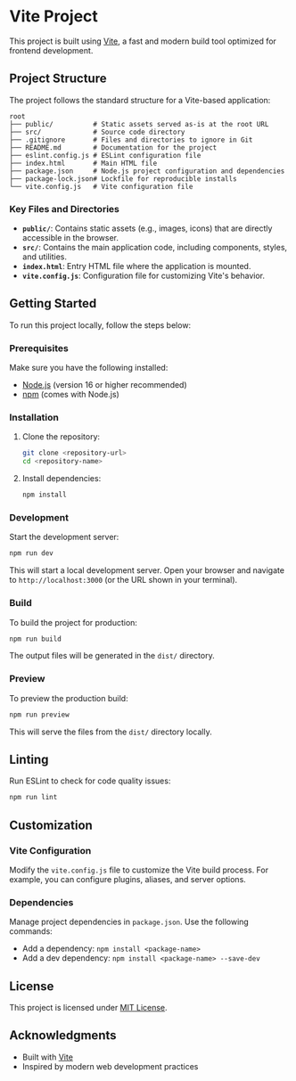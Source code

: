 # Vite Project

This project is built using [Vite](https://vitejs.dev/), a fast and modern build tool optimized for frontend development.

## Project Structure

The project follows the standard structure for a Vite-based application:

```
root
├── public/          # Static assets served as-is at the root URL
├── src/             # Source code directory
├── .gitignore       # Files and directories to ignore in Git
├── README.md        # Documentation for the project
├── eslint.config.js # ESLint configuration file
├── index.html       # Main HTML file
├── package.json     # Node.js project configuration and dependencies
├── package-lock.json# Lockfile for reproducible installs
└── vite.config.js   # Vite configuration file
```

### Key Files and Directories

- **`public/`**: Contains static assets (e.g., images, icons) that are directly accessible in the browser.
- **`src/`**: Contains the main application code, including components, styles, and utilities.
- **`index.html`**: Entry HTML file where the application is mounted.
- **`vite.config.js`**: Configuration file for customizing Vite's behavior.

## Getting Started

To run this project locally, follow the steps below:

### Prerequisites

Make sure you have the following installed:
- [Node.js](https://nodejs.org/) (version 16 or higher recommended)
- [npm](https://www.npmjs.com/) (comes with Node.js)

### Installation

1. Clone the repository:
   ```bash
   git clone <repository-url>
   cd <repository-name>
   ```

2. Install dependencies:
   ```bash
   npm install
   ```

### Development

Start the development server:
```bash
npm run dev
```

This will start a local development server. Open your browser and navigate to `http://localhost:3000` (or the URL shown in your terminal).

### Build

To build the project for production:
```bash
npm run build
```

The output files will be generated in the `dist/` directory.

### Preview

To preview the production build:
```bash
npm run preview
```

This will serve the files from the `dist/` directory locally.

## Linting

Run ESLint to check for code quality issues:
```bash
npm run lint
```

## Customization

### Vite Configuration
Modify the `vite.config.js` file to customize the Vite build process. For example, you can configure plugins, aliases, and server options.

### Dependencies
Manage project dependencies in `package.json`. Use the following commands:
- Add a dependency: `npm install <package-name>`
- Add a dev dependency: `npm install <package-name> --save-dev`

## License

This project is licensed under [MIT License](./LICENSE).

## Acknowledgments

- Built with [Vite](https://vitejs.dev/)
- Inspired by modern web development practices

